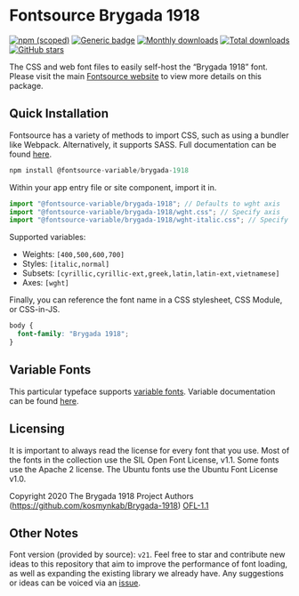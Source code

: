 # Fontsource Brygada 1918

[![npm (scoped)](https://img.shields.io/npm/v/@fontsource/brygada-1918?color=brightgreen)](https://www.npmjs.com/package/@fontsource/brygada-1918) [![Generic badge](https://img.shields.io/badge/fontsource-passing-brightgreen)](https://github.com/fontsource/fontsource) [![Monthly downloads](https://badgen.net/npm/dm/@fontsource/brygada-1918)](https://github.com/fontsource/fontsource) [![Total downloads](https://badgen.net/npm/dt/@fontsource/brygada-1918)](https://github.com/fontsource/fontsource) [![GitHub stars](https://img.shields.io/github/stars/fontsource/fontsource.svg?style=social&label=Star)](https://github.com/fontsource/fontsource/stargazers)

The CSS and web font files to easily self-host the “Brygada 1918” font. Please visit the main [Fontsource website](https://fontsource.org/fonts/brygada-1918) to view more details on this package.

## Quick Installation

Fontsource has a variety of methods to import CSS, such as using a bundler like Webpack. Alternatively, it supports SASS. Full documentation can be found [here](https://fontsource.org/docs/getting-started/introduction).

```javascript
npm install @fontsource-variable/brygada-1918
```

Within your app entry file or site component, import it in.

```javascript
import "@fontsource-variable/brygada-1918"; // Defaults to wght axis
import "@fontsource-variable/brygada-1918/wght.css"; // Specify axis
import "@fontsource-variable/brygada-1918/wght-italic.css"; // Specify axis and style

```

Supported variables:
- Weights: `[400,500,600,700]`
- Styles: `[italic,normal]`
- Subsets: `[cyrillic,cyrillic-ext,greek,latin,latin-ext,vietnamese]`
- Axes: `[wght]`

Finally, you can reference the font name in a CSS stylesheet, CSS Module, or CSS-in-JS.

```css
body {
  font-family: "Brygada 1918";
}
```

## Variable Fonts

This particular typeface supports [variable fonts](https://developer.mozilla.org/en-US/docs/Web/CSS/CSS_Fonts/Variable_Fonts_Guide).
Variable documentation can be found [here](https://fontsource.org/docs/getting-started/variable).

## Licensing
It is important to always read the license for every font that you use.
Most of the fonts in the collection use the SIL Open Font License, v1.1. Some fonts use the Apache 2 license. The Ubuntu fonts use the Ubuntu Font License v1.0.

Copyright 2020 The Brygada 1918 Project Authors (https://github.com/kosmynkab/Brygada-1918)
[OFL-1.1](http://scripts.sil.org/OFL)

## Other Notes
Font version (provided by source): `v21`.
Feel free to star and contribute new ideas to this repository that aim to improve the performance of font loading, as well as expanding the existing library we already have. Any suggestions or ideas can be voiced via an [issue](https://github.com/fontsource/fontsource/issues).
